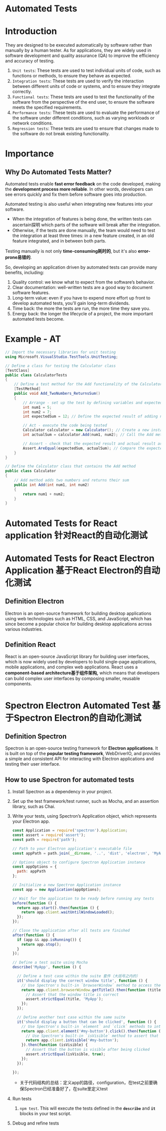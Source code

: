 # Automated Tests

# Introduction

They are designed to be executed automatically by software rather than manually by a human tester. As for applications, they are widely used in software development and quality assurance (QA) to improve the efficiency and accuracy of testing.

1. `Unit tests`: These tests are used to test individual units of code, such as functions or methods, to ensure they behave as expected. 
2. `Integration tests`: These tests are used to verify the interaction between different units of code or systems, and to ensure they integrate correctly.
3. `Functional tests`: These tests are used to test the functionality of the software from the perspective of the end user, to ensure the software meets the specified requirements.
4. `Performance tests`: These tests are used to evaluate the performance of the software under different conditions, such as varying workloads or network conditions.
5. `Regression tests`: These tests are used to ensure that changes made to the software do not break existing functionality.

# Importance

## **Why Do Automated Tests Matter?**

Automated tests enable **fast error feedback** on the code developed, making the **development process more reliable**. In other words, developers can see errors quickly and fix them before software goes into production.

Automated testing is also useful when integrating new features into your software. 

- When the integration of features is being done, the written tests can ascertain探明 which parts of the software will break after the integration.
- Otherwise, if the tests are done manually, the team would need to test the integration at least three times: in a new feature created, in an old feature integrated, and in between both parts.

Testing manually is not only **time-consuming耗时的**, but it's also **error-prone易错的**. 

So, developing an application driven by automated tests can provide many benefits, including:

1. Quality control: we know what to expect from the software’s behavior.
2. Clear documentation: well-written tests are a good way to document software features.
3. Long-term value: even if you have to expend more effort up front to develop automated tests, you'll gain long-term dividends.
4. Time back: the more the tests are run, the more time they save you.
5. Energy back: the longer the lifecycle of a project, the more important automated tests become.

# Example - AT

```csharp
// Import the necessary libraries for unit testing
using Microsoft.VisualStudio.TestTools.UnitTesting;

// Define a class for testing the Calculator class
[TestClass]
public class CalculatorTests
{
    // Define a test method for the Add functionality of the Calculator
    [TestMethod]
    public void Add_TwoNumbers_ReturnsSum()
    {
        // Arrange - set up the test by defining variables and expected results
        int num1 = 5;
        int num2 = 7;
        int expectedSum = 12; // Define the expected result of adding num1 and num2

        // Act - execute the code being tested
        Calculator calculator = new Calculator(); // Create a new instance of the Calculator class
        int actualSum = calculator.Add(num1, num2); // Call the Add method of the Calculator instance to get the actual result

        // Assert - check that the expected result and actual result are the same
        Assert.AreEqual(expectedSum, actualSum); // Compare the expected result with the actual result to ensure that the Add method is working correctly
    }
}

// Define the Calculator class that contains the Add method
public class Calculator
{
    // Add method adds two numbers and returns their sum
    public int Add(int num1, int num2)
    {
        return num1 + num2;
    }
}
```

# Automated Tests for React application 针对React的自动化测试

# Automated Tests for React Electron Application 基于React Electron的自动化测试

## Definition Electron

Electron is an open-source framework for building desktop applications using web technologies such as HTML, CSS, and JavaScript, which has since become a popular choice for building desktop applications across various industries.

## Definition React

React is an open-source JavaScript library for building user interfaces, which is now widely used by developers to build single-page applications, mobile applications, and complex web applications. React uses a **component-based architecture基于组件架构,** which means that developers can build complex user interfaces by composing smaller, reusable components.

# Spectron Electron Automated Test 基于Spectron Electron的自动化测试

## Definition Spectron

Spectron is an open-source testing framework for **Electron applications**. It is built on top of the **popular testing framework**, WebDriverIO, and provides a simple and consistent API for interacting with Electron applications and testing their user interface.

## How to use Spectron for automated tests

1. Install Spectron as a dependency in your project. 
2. Set up the test framework/test runner, such as Mocha, and an assertion library, such as Chai.
3. Write your tests, using Spectron’s Application object, which represents your Electron app.
    
    ```jsx
    const Application = require('spectron').Application;
    const assert = require('assert');
    const path = require('path');
    
    // Path to your Electron application's executable file
    const appPath = path.join(__dirname, '..', 'dist', 'electron', 'MyApp.app', 'Contents', 'MacOS', 'MyApp');
    
    // Options object to configure Spectron Application instance
    const appOptions = {
      path: appPath
    };
    
    // Initialize a new Spectron Application instance
    const app = new Application(appOptions);
    
    // Wait for the application to be ready before running any tests
    before(function () {
      return app.start().then(function () {
        return app.client.waitUntilWindowLoaded();
      });
    });
    
    // Close the application after all tests are finished
    after(function () {
      if (app && app.isRunning()) {
        return app.stop();
      }
    });
    
    // Define a test suite using Mocha
    describe('MyApp', function () {
    
      // Define a test case within the suite 套件（大括号之内的）
      it('should display the correct window title', function () {
        // Use Spectron's built-in `browserWindow` method to access the application's window
        return app.client.browserWindow.getTitle().then(function (title) {
          // Assert that the window title is correct
          assert.strictEqual(title, 'MyApp');
        });
      });
    
      // Define another test case within the same suite
      it('should display a button that can be clicked', function () {
        // Use Spectron's built-in `element` and `click` methods to interact with the application's UI
        return app.client.element('#my-button').click().then(function () {
          // Use Spectron's built-in `isVisible` method to assert that the button was clicked and is now visible
          return app.client.isVisible('#my-button');
        }).then(function (isVisible) {
          // Assert that the button is visible after being clicked
          assert.strictEqual(isVisible, true);
        });
      });
    
    });
    ```
    
    - 关于代码结构的总结：定义app的路径，configuration，在test之前要确保Spectron已经准备好了，在suite里定义test
4. Run tests
    1. `npm test`. This will execute the tests defined in the **`describe`** and **`it`** blocks in your test script.
5. Debug and refine tests
